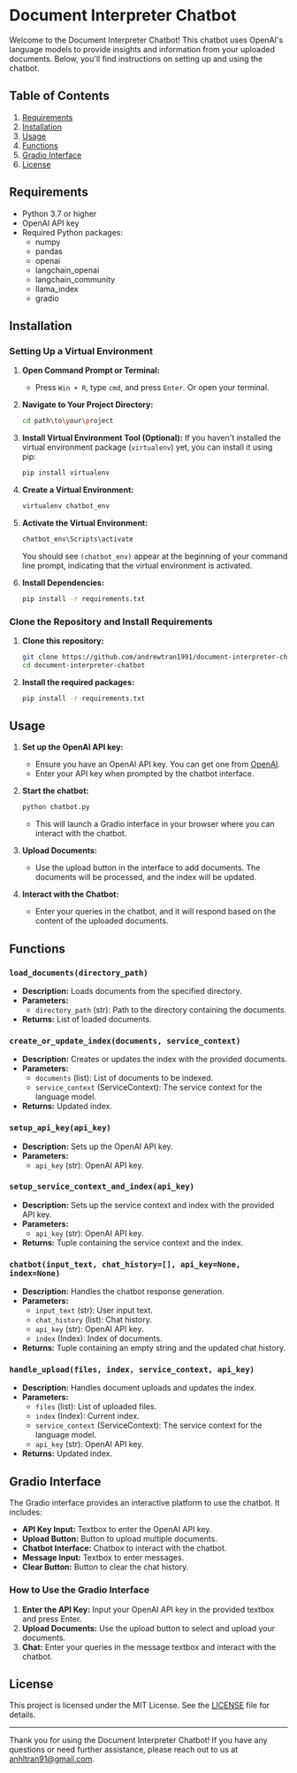 # Document Interpreter Chatbot

Welcome to the Document Interpreter Chatbot! This chatbot uses OpenAI's language models to provide insights and information from your uploaded documents. Below, you'll find instructions on setting up and using the chatbot.

## Table of Contents
1. [Requirements](#requirements)
2. [Installation](#installation)
3. [Usage](#usage)
4. [Functions](#functions)
5. [Gradio Interface](#gradio-interface)
6. [License](#license)

## Requirements

- Python 3.7 or higher
- OpenAI API key
- Required Python packages:
  - numpy
  - pandas
  - openai
  - langchain_openai
  - langchain_community
  - llama_index
  - gradio

## Installation
### Setting Up a Virtual Environment

1. **Open Command Prompt or Terminal:**
    - Press `Win + R`, type `cmd`, and press `Enter`. Or open your terminal.

2. **Navigate to Your Project Directory:**
    ```bash
    cd path\to\your\project
    ```

3. **Install Virtual Environment Tool (Optional):**
    If you haven't installed the virtual environment package (`virtualenv`) yet, you can install it using pip:
    ```bash
    pip install virtualenv
    ```

4. **Create a Virtual Environment:**
    ```bash
    virtualenv chatbot_env
    ```

5. **Activate the Virtual Environment:**
    ```bash
    chatbot_env\Scripts\activate
    ```
    You should see `(chatbot_env)` appear at the beginning of your command line prompt, indicating that the virtual environment is activated.

6. **Install Dependencies:**
    ```bash
    pip install -r requirements.txt
    ```

### Clone the Repository and Install Requirements

1. **Clone this repository:**
    ```bash
    git clone https://github.com/andrewtran1991/document-interpreter-chatbot.git
    cd document-interpreter-chatbot
    ```

2. **Install the required packages:**
    ```bash
    pip install -r requirements.txt
    ```

## Usage

1. **Set up the OpenAI API key:**
   - Ensure you have an OpenAI API key. You can get one from [OpenAI](https://beta.openai.com/signup/).
   - Enter your API key when prompted by the chatbot interface.

2. **Start the chatbot:**
    ```bash
    python chatbot.py
    ```
   - This will launch a Gradio interface in your browser where you can interact with the chatbot.

3. **Upload Documents:**
   - Use the upload button in the interface to add documents. The documents will be processed, and the index will be updated.

4. **Interact with the Chatbot:**
   - Enter your queries in the chatbot, and it will respond based on the content of the uploaded documents.

## Functions

### `load_documents(directory_path)`
- **Description:** Loads documents from the specified directory.
- **Parameters:**
  - `directory_path` (str): Path to the directory containing the documents.
- **Returns:** List of loaded documents.

### `create_or_update_index(documents, service_context)`
- **Description:** Creates or updates the index with the provided documents.
- **Parameters:**
  - `documents` (list): List of documents to be indexed.
  - `service_context` (ServiceContext): The service context for the language model.
- **Returns:** Updated index.

### `setup_api_key(api_key)`
- **Description:** Sets up the OpenAI API key.
- **Parameters:**
  - `api_key` (str): OpenAI API key.

### `setup_service_context_and_index(api_key)`
- **Description:** Sets up the service context and index with the provided API key.
- **Parameters:**
  - `api_key` (str): OpenAI API key.
- **Returns:** Tuple containing the service context and the index.

### `chatbot(input_text, chat_history=[], api_key=None, index=None)`
- **Description:** Handles the chatbot response generation.
- **Parameters:**
  - `input_text` (str): User input text.
  - `chat_history` (list): Chat history.
  - `api_key` (str): OpenAI API key.
  - `index` (Index): Index of documents.
- **Returns:** Tuple containing an empty string and the updated chat history.

### `handle_upload(files, index, service_context, api_key)`
- **Description:** Handles document uploads and updates the index.
- **Parameters:**
  - `files` (list): List of uploaded files.
  - `index` (Index): Current index.
  - `service_context` (ServiceContext): The service context for the language model.
  - `api_key` (str): OpenAI API key.
- **Returns:** Updated index.

## Gradio Interface

The Gradio interface provides an interactive platform to use the chatbot. It includes:

- **API Key Input:** Textbox to enter the OpenAI API key.
- **Upload Button:** Button to upload multiple documents.
- **Chatbot Interface:** Chatbox to interact with the chatbot.
- **Message Input:** Textbox to enter messages.
- **Clear Button:** Button to clear the chat history.

### How to Use the Gradio Interface

1. **Enter the API Key:** Input your OpenAI API key in the provided textbox and press Enter.
2. **Upload Documents:** Use the upload button to select and upload your documents.
3. **Chat:** Enter your queries in the message textbox and interact with the chatbot.

## License

This project is licensed under the MIT License. See the [LICENSE](LICENSE) file for details.

---

Thank you for using the Document Interpreter Chatbot! If you have any questions or need further assistance, please reach out to us at [anhltran91@gmail.com](mailto:anhltran91@gmail.com).

